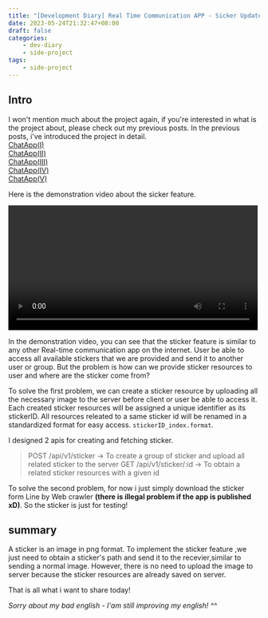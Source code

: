 ```yaml
---
title: "[Development Diary] Real Time Communication APP - Sicker Updated"
date: 2023-05-24T21:32:47+08:00
draft: false
categories:
    - dev-diary
    - side-project
tags: 
    - side-project  
---
```


## Intro
I won't mention much about the project again, if you're interested in what is the project about, please check out my previous posts. In the previous posts, i've introduced the project in detail.  
[ChatApp(I)](/post/chat-app-init/)  
[ChatApp(II)](/post/chat-app-demo/)  
[ChatApp(III)](/post/chat-app-update/)  
[ChatApp(IV)](/post/chat-app-final/)  
[ChatApp(V)](/post/chat-app-voice-chat/)  

Here is the demonstration video about the sicker feature. 

<video src="/videos/chat-app/sticker-demo.mp4" controls="controls" width="500"></video> 

In the demonstration video, you can see that the sticker feature is similar to any other Real-time communication app on the internet. User be able to access all available stickers that we are provided and send it to another user or group. But the problem is how can we provide sticker resources to user and where are the sticker come from?

To solve the first problem, we can create a sticker resource by uploading all the necessary image to the server before client or user be able to access it. Each created sticker resources will be assigned a unique identifier as its stickerID. All resources releated to a same sticker id will be renamed in a standardized format for easy access. `stickerID_index.format`.

I designed 2 apis for creating and fetching sticker.  
> POST /api/v1/sticker  -> To create a group of sticker and upload all related sticker to the server
> GET /api/v1/sticker/:id -> To obtain a related sticker resources with a given id

To solve the second problem, for now i just simply download the sticker form Line by Web crawler **(there is illegal problem if the app is published xD)**. So the sticker is just for testing!

## summary
A sticker is an image in png format. To implement the sticker feature ,we just need to obtain a sticker's path and send it to the recevier,similar to sending a normal image. However, there is no need to upload the image to server because the sticker resources are already saved on server.

That is all what i want to share today!

*Sorry about my bad english - I'am still improving my english! ^^*

